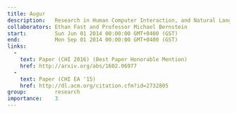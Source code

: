 ```yaml
---
title: Augur
description:   Research in Human Computer Interaction, and Natural Language Processing, exploring how we could teach a computer enough about human actions to enable predictive application interfaces that could, for example, recommend ice cream shops upon learning that a person was having dinner.
collaborators: Ethan Fast and Professor Michael Bernstein
start:         Sun Jun 01 2014 00:00:00 GMT+0400 (GST)
end:           Mon Sep 01 2014 00:00:00 GMT+0400 (GST)
links: 
  - 
    text: Paper (CHI 2016) (Best Paper Honorable Mention)
    href: http://arxiv.org/abs/1602.06977
  - 
    text: Paper (CHI EA '15)
    href: http://dl.acm.org/citation.cfm?id=2732805
group:         research
importance:    3
---
```

